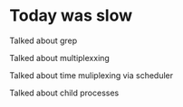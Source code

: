 # Today was slow

Talked about grep

Talked about multiplexxing

Talked about time muliplexing via scheduler

Talked about child processes


